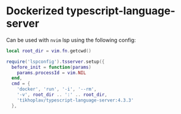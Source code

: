 # Dockerized typescript-language-server

Can be used with `nvim` lsp using the following config:

```lua
local root_dir = vim.fn.getcwd()

require('lspconfig').tsserver.setup({
  before_init = function(params)
    params.processId = vim.NIL
  end,
  cmd = {
    'docker', 'run', '-i', '--rm',
    '-v', root_dir .. ':' .. root_dir,
    'tikhoplav/typescript-language-server:4.3.3'
  },
```


